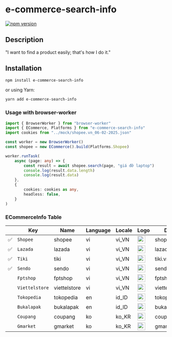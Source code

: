 # e-commerce-search-info

[![npm version](https://badge.fury.io/js/e-commerce-search-info.svg)](https://badge.fury.io/js/e-commerce-search-info)

## Description

"I want to find a product easily; that's how I do it."

## Installation

```bash
npm install e-commerce-search-info
```

or using Yarn:

```bash
yarn add e-commerce-search-info
```

### Usage with browser-worker

```ts
import { BrowserWorker } from "browser-worker"
import { ECommerce, Platforms } from "e-commerce-search-info"
import cookies from "../mock/shopee.vn_06-02-2025.json"

const worker = new BrowserWorker()
const shopee = new ECommerce().build(Platforms.Shopee)

worker.runTask(
    async (page: any) => {
        const result = await shopee.search(page, "giá đỡ laptop")
        console.log(result.data.length)
        console.log(result.data)
    },
    {
        cookies: cookies as any,
        headless: false,
    }
)
```

### ECommerceInfo Table

|     | Key            | Name         | Language | Locale | Logo                                                                                                                               | Domain          |
| --- | -------------- | ------------ | -------- | ------ | ---------------------------------------------------------------------------------------------------------------------------------- | --------------- |
| ✅  | `Shopee`       | shopee       | vi       | vi_VN  | <img src="https://deo.shopeemobile.com/shopee/shopee-pcmall-live-sg/assets/icon_favicon_1_96.wI1aMs.png" width="24" height="24" /> | shopee.vn       |
| ✅  | `Lazada`       | lazada       | vi       | vi_VN  | <img src="https://lzd-img-global.slatic.net/g/tps/tfs/TB1e_.JhHY1gK0jSZTEXXXDQVXa-64-64.png" width="24" height="24" />             | lazada.vn       |
| ✅  | `Tiki`         | tiki         | vi       | vi_VN  | <img src="https://salt.tikicdn.com/ts/upload/29/ca/02/e39713d1b90405fd0d39b8fac676bb0d.png" width="24" height="24" />              | tiki.vn         |
| ✅  | `Sendo`        | sendo        | vi       | vi_VN  | <img src="https://media3.scdn.vn/img4/2020/12_17/ESU8qhSA4W2ha9ONanHH.png" width="24" height="24" />                               | sendo.vn        |
|     | `Fptshop`      | fptshop      | vi       | vi_VN  | <img src="https://fptshop.com.vn/favicon.ico" width="24" height="24" />                                                            | fptshop.com.vn  |
|     | `Viettelstore` | viettelstore | vi       | vi_VN  | <img src="https://viettelstore.vn/favicon.ico" width="24" height="24" />                                                           | viettelstore.vn |
|     | `Tokopedia`    | tokopedia    | en       | id_ID  | <img src="https://images.tokopedia.net/assets-tokopedia-lite/prod/icon144.png" width="24" height="24" />                           | tokopedia.com   |
|     | `Bukalapak`    | bukalapak    | en       | id_ID  | <img src="https://assets.bukalapak.com/sigil/bukalapak-logo-icon.svg" width="24" height="24" />                                    | bukalapak.com   |
|     | `Coupang`      | coupang      | ko       | ko_KR  | <img src="https://image9.coupangcdn.com/image/coupang/favicon/v2/favicon.ico" width="24" height="24" />                            | coupang.com     |
|     | `Gmarket`      | gmarket      | ko       | ko_KR  | <img src="https://image.gmarket.co.kr/favicon/gmarket.ico" width="24" height="24" />                                               | gmarket.co.kr   |
